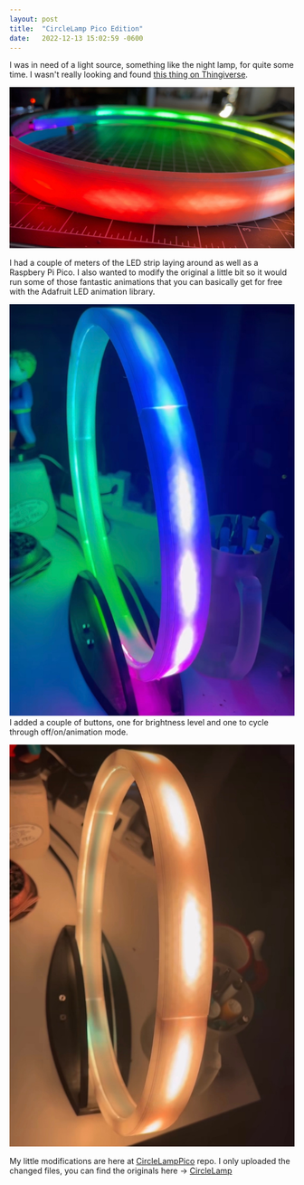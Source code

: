 ```yaml
---
layout: post
title:  "CircleLamp Pico Edition"
date:   2022-12-13 15:02:59 -0600
---
```


I was in need of a light source, something like the night lamp, for quite some time. I wasn't really looking and found [this thing on Thingiverse](https://www.thingiverse.com/thing:4690555).

![lamp3](/images/202212/lamp3.jpeg)

I had a couple of meters of the LED strip laying around as well as a Raspbery Pi Pico. I also wanted to modify the original a little bit so it would run some of those fantastic animations
that you can basically get for free with the Adafruit LED animation library.

![lamp2](/images/202212/lamp2.jpeg)
I added a couple of buttons, one for brightness level and one to cycle through off/on/animation mode.

![lamp1](/images/202212/lamp1.jpeg)

My little modifications are here at [CircleLampPico](https://github.com/AlexKaza1ev/CircleLampPico) repo. I only uploaded the changed files, you can find the originals here -> [CircleLamp](https://github.com/mistic100/CircleLamp) 
